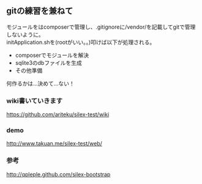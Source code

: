 ## gitの練習を兼ねて
モジュールをはcomposerで管理し、.gitignoreに/vendor/を記載してgitで管理しないように。  
initApplication.shを(rootがいい。。)叩けば以下が処理される。

- composerでモジュールを解決
- sqlite3のdbファイルを生成
- その他準備

何作るかは…決めて…ない！

### wiki書いていきます
https://github.com/ariteku/silex-test/wiki

### demo
http://www.takuan.me/silex-test/web/

### 参考
http://qpleple.github.com/silex-bootstrap